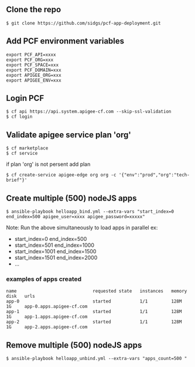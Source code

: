 ## Clone the repo
```
$ git clone https://github.com/sidgs/pcf-app-deployment.git
```
## Add PCF environment variables
```
export PCF_API=xxxx
export PCF_ORG=xxx
export PCF_SPACE=xxx
export PCF_DOMAIN=xxx
export APIGEE_ORG=xxx
export APIGEE_ENV=xxx
```

## Login PCF
```
$ cf api https://api.system.apigee-cf.com --skip-ssl-validation
$ cf login 
```

## Validate  apigee service plan 'org'  
```
$ cf marketplace
$ cf service 
```

if plan 'org' is not persent add plan
```
$ cf create-service apigee-edge org org -c '{"env":"prod","org":"tech-brief"}'
```



## Create multiple (500) nodeJS apps
```
$ ansible-playbook helloapp_bind.yml --extra-vars "start_index=0 end_index=500 apigee_user=xxxx apigee_password=xxxxx"

```
Note: Run the above simultaneously to load apps in parallel 
ex: 
- start_index=0 end_index=500
- start_index=501 end_index=1000
- start_index=1001 end_index=1500
- start_index=1501 end_index=2000 
- ... 


### examples of apps created 
```
name                             requested state   instances   memory   disk   urls
app-0                            started           1/1         128M     1G     app-0.apps.apigee-cf.com
app-1                            started           1/1         128M     1G     app-1.apps.apigee-cf.com
app-2                            started           1/1         128M     1G     app-2.apps.apigee-cf.com
```

## Remove multiple (500) nodeJS apps
```
$ ansible-playbook helloapp_unbind.yml --extra-vars "apps_count=500 "
```
